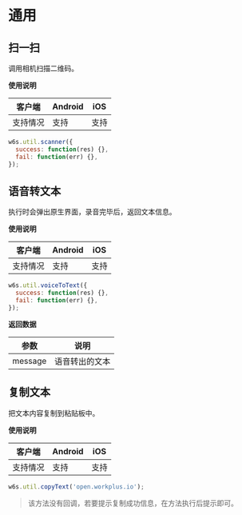 # 通用

## 扫一扫

调用相机扫描二维码。

**使用说明**

| 客户端   | Android | iOS  |
| -------- | ------- | ---- |
| 支持情况 | 支持  | 支持 |


```js
w6s.util.scanner({
  success: function(res) {},
  fail: function(err) {},
});
```


## 语音转文本

执行时会弹出原生界面，录音完毕后，返回文本信息。

**使用说明**

| 客户端   | Android | iOS  |
| -------- | ------- | ---- |
| 支持情况 | 支持  | 支持 |


```js
w6s.util.voiceToText({
  success: function(res) {},
  fail: function(err) {},
});
```

**返回数据**

| 参数 | 说明 |
| - | - | 
| message | 语音转出的文本 |


## 复制文本

把文本内容复制到粘贴板中。

**使用说明**

| 客户端   | Android | iOS  |
| -------- | ------- | ---- |
| 支持情况 | 支持  | 支持 |


```js
w6s.util.copyText('open.workplus.io');
```

> 该方法没有回调，若要提示复制成功信息，在方法执行后提示即可。

